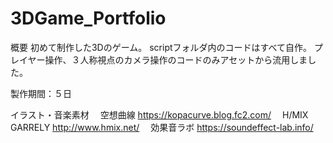 # 3DGame_Portfolio
 
概要
初めて制作した3Dのゲーム。
scriptフォルダ内のコードはすべて自作。
プレイヤー操作、３人称視点のカメラ操作のコードのみアセットから流用しました。

製作期間：５日

イラスト・音楽素材
　空想曲線 https://kopacurve.blog.fc2.com/
　H/MIX GARRELY http://www.hmix.net/
　効果音ラボ https://soundeffect-lab.info/
